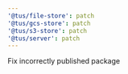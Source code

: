 ```yaml
---
'@tus/file-store': patch
'@tus/gcs-store': patch
'@tus/s3-store': patch
'@tus/server': patch
---
```


Fix incorrectly published package
